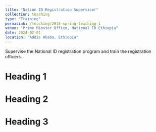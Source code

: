 ```yaml
---
title: "Nation ID Registration Supervisor"
collection: teaching
type: "Training"
permalink: /teaching/2015-spring-teaching-1
venue: "Prime Minster Office, National ID Ethiopia"
date: 2024-02-01
location: "Addis Ababa, Ethiopia"
---
```



Supervise the National ID registration program and train the registration officers.

Heading 1
======

Heading 2
======

Heading 3
======

